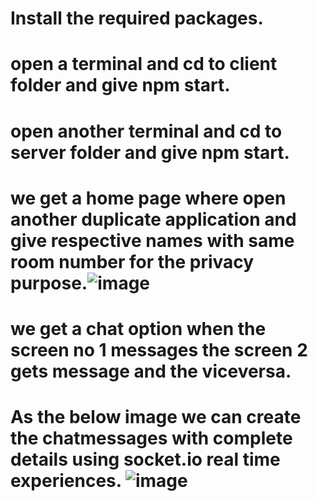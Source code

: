 # Install the required packages.
# open a terminal and cd to client folder and give npm start.
# open another terminal and cd to server folder and give npm start.
# we get a home page where open another duplicate application and give respective names with same room number for the privacy purpose.![image](https://github.com/Yoganandareddyjk/chat-application/assets/154050774/de127960-12df-4aeb-ad9b-cd47f5f82c47)
# we get a chat option when the screen no 1 messages the screen 2 gets message and the viceversa.
# As the below image we can create the chatmessages with complete details using socket.io real time experiences. ![image](https://github.com/Yoganandareddyjk/chat-application/assets/154050774/f69a79d2-1737-40aa-82a8-47938b46068c)
